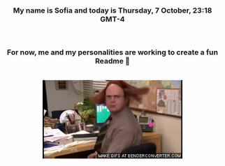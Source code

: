 


<div align="center">
<h3 >My name is Sofia and today is Thursday, 7 October, 23:18 GMT-4</h3><br>
<h3 >For now, me and my personalities are working to create a fun Readme 👋
</h3><br>
<img src='img/dwight.gif' alt='working...'/>
</div>
